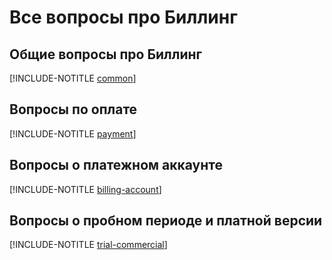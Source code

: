 # Все вопросы про Биллинг

## Общие вопросы про Биллинг

[!INCLUDE-NOTITLE [common](common.md)]

## Вопросы по оплате

[!INCLUDE-NOTITLE [payment](payment.md)]

## Вопросы о платежном аккаунте

[!INCLUDE-NOTITLE [billing-account](billing-account.md)]

## Вопросы о пробном периоде и платной версии

[!INCLUDE-NOTITLE [trial-commercial](trial-commercial.md)]


